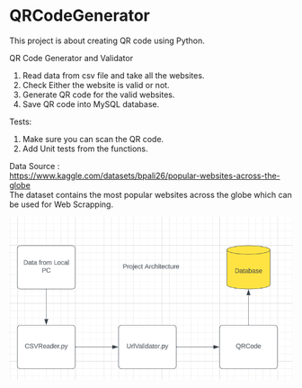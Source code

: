 # QRCodeGenerator
This project is about creating QR code using Python.

QR Code Generator and Validator

1. Read data from csv file and take all the websites.
2. Check Either the website is valid or not.
2. Generate QR code for the valid websites. 
3. Save QR code into MySQL database.  

Tests:
1. Make sure you can scan the QR code. 
2. Add Unit tests from the functions.

Data Source :    
https://www.kaggle.com/datasets/bpali26/popular-websites-across-the-globe  
The dataset contains the most popular websites across the globe which can be used for Web Scrapping.  

![Alt text](Project.png)